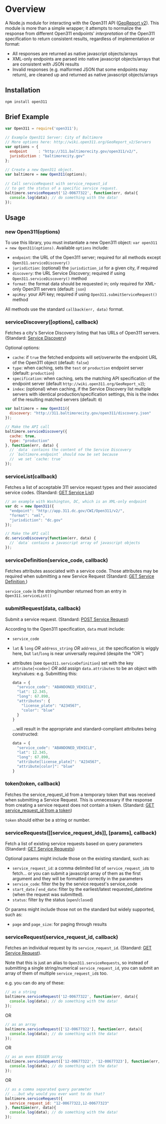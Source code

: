 # Overview

A Node.js module for interacting with the Open311 API ([GeoReport v2](http://wiki.open311.org/GeoReport_v2)). This module is more than a simple wrapper; it attempts to normalize the response from different Open311 endpoints' _interpretation_ of the Open311 specification to return consistent results, regardless of implementation or format:

- All responses are returned as native javascript objects/arrays
- XML-only endpoints are parsed into native javascript objects/arrays that are consistent with JSON results
- Invalid responses (e.g. malformed JSON that some endpoints may return), are cleaned up and returned as native javascript objects/arrays

## Installation

`npm install open311`

## Brief Example

```javascript
var Open311 = require('open311');
	
// Example Open311 Server: City of Baltimore 
// More options here: http://wiki.open311.org/GeoReport_v2/Servers
var options = {
  endpoint     : "http://311.baltimorecity.gov/open311/v2/",
  jurisdiction : "baltimorecity.gov"
};
	
// Create a new Open311 object.
var baltimore = new Open311(options);
	
// Call serviceRequest with service_request_id
// to get the status of a specific service request.
baltimore.serviceRequest('12-00677322', function(err, data){ 
  console.log(data); // do something with the data!
});
```

## Usage

### new Open311(options)

To use this library, you must instantiate a new Open311 object: `var open311 = new Open311(options)`. Available `options` include:

- `endpoint`: the URL of the Open311 server; required for all methods except `Open311.serviceDiscovery()`
- `jurisdiction`: (optional) the `jurisdiction_id` for a given city, if required
- `discovery`: the URL Service Discovery; required if using `Open311.serviceDiscovery()` method
- `format`: the format data should be requested in; only required for XML-only Open311 servers (default: `json`)
- `apiKey`: your API key; required if using `Open311.submitServiceRequest()` method

All methods use the standard `callback(err, data)` format.

### serviceDiscovery([options], callback)

Fetches a city's Service Discovery listing that has URLs of Open311 servers. (Standard: [Service Discovery](http://wiki.open311.org/Service_Discovery))

Optional options:

- `cache`: if `true` the fetched endpoints will set/overwrite the endpoint URL of the Open311 object (default: `false`)
- `type`: when caching, sets the `test` or `production` endpoint server (default: `production`)
- `specification`: when caching, sets the matching API specification of the endpoint server (default `http://wiki.open311.org/GeoReport_v2`);
- `index`: (optional) when caching, if the Service Discovery list multiple servers with identical production/specification settings, this is the index of the resulting matched servers (default: `0`)

```javascript
var baltimore = new Open311({
  discovery: "http://311.baltimorecity.gov/open311/discovery.json"
});

// Make the API call
baltimore.serviceDiscovery({
  cache: true,
  type: "production"
}, function(err, data) {
  // `data` contains the content of the Service Discovery
  // `baltimore.endpoint` should now be set because 
  //  we set `cache: true`
});
```


### serviceList(callback)

Fetches a list of acceptable 311 service request types and their associated service codes. (Standard: [GET Service List](http://wiki.open311.org/GeoReport_v2#GET_Service_List))

```javascript
// an example with Washington, DC, which is an XML-only endpoint
var dc = new Open311({
  "endpoint": "http://app.311.dc.gov/CWI/Open311/v2/",
  "format": "xml",
  "jurisdiction": "dc.gov"
});

// Make the API call
dc.serviceDiscovery(function(err, data) {
  // `data` contains a javascript array of javascript objects
});
```

### serviceDefinition(service_code, callback)

Fetches attributes associated with a service code. Those attributes may be required when submitting a new Service Request (Standard: [GET Service Definition
](http://wiki.open311.org/GeoReport_v2#GET_Service_Definition))

`service_code` is the string/number returned from an entry in `Open311.serviceList()`

### submitRequest(data, callback)

Submit a service request. (Standard: [POST Service Request](http://wiki.open311.org/GeoReport_v2#POST_Service_Request))

According to the Open311 specification, `data` must include:

- `service_code`
- `lat` & `long` _OR_ `address_string` _OR_ `address_id`: the specification is wiggly here, but `lat`/`long` is near universally required (despite the "OR")
- attributes (see `Open311.serviceDefinition`) set with the key `attribute[<code>]` _OR_ add assign `data.attributes` to be an object with key/values: e.g. Submitting this:
    
  ```javascript
  data = {
    "service_code": "ABANDONED_VEHICLE",
    "lat": 12.345,
    "long": 67.890,
    "attributes": {
      "license_plate": "A234567",
      "color": "blue"
    }
  }
  ```
  
  ...will result in the appropriate and standard-compliant attributes being constructed:
  
  ```javascript
  data = {
    "service_code": "ABANDONED_VEHICLE",
    "lat": 12.345,
    "long": 67.890,
    "attribute[license_plate]": "A234567",
    "attribute[color]": "blue"
  }
  ```


### token(token, callback)

Fetches the service_request_id from a temporary token that was received when submitting a Service Request. This is unnecessary if the response from creating a service request does not contain a token. 
(Standard: [GET service_request_id from a token](http://wiki.open311.org/GeoReport_v2#GET_service_request_id_from_a_token))

`token` should either be a string or number.

### serviceRequests([[service_request_ids]], [params], callback) 
Fetch a list of existing service requests based on query parameters (Standard: [GET Service Requests](http://wiki.open311.org/GeoReport_v2#GET_Service_Requests))

Optional params might include those on the existing standard, such as:
- `service_request_id`: a comma delimited list of `service_request_id`s to fetch... or you can submit a javascript array of them as the first argument and they will be formatted correctly in the parameters
- `service_code`: filter the by the service request's service_code
- `start_date` / `end_date`: filter by the earliest/latest requested_datetime (when the request was submitted).
- `status`: filter by the status (`open`/`closed`)

Or params might include those not on the standard but widely supported, such as:

- `page` and `page_size`: for paging through results


### serviceRequest(service_request_id, callback)

Fetches an individual request by its `service_request_id`. (Standard: [GET Service Request](http://wiki.open311.org/GeoReport_v2#GET_Service_Request)).

Note that this is just an alias to `Open311.serviceRequests`, so instead of submitting a single string/numerical `service_request_id`, you can submit an array of them of multiple `service_request_id`s too.

e.g. you can do any of these:


```javascript
// as a string
baltimore.serviceRequest('12-00677322', function(err, data){ 
  console.log(data); // do something with the data!
});
```

OR

```javascript
// as an array
baltimore.serviceRequest(['12-00677322'], function(err, data){ 
  console.log(data); // do something with the data!
});
```

OR

```javascript
// as an even BIGGER array
baltimore.serviceRequest(['12-00677322', '12-00677323'], function(err, data){ 
  console.log(data); // do something with the data!
});
```

OR

```javascript
// as a comma separated query parameter
// ...but why would you ever want to do that?
baltimore.serviceRequest({
  service_request_id: "12-00677322,12-00677323"
}, function(err, data){ 
  console.log(data); // do something with the data!
});
```


